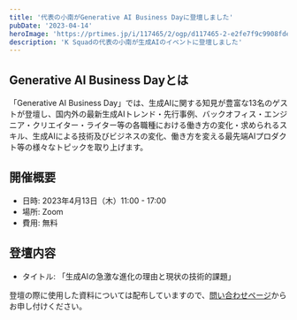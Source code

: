 ```yaml
---
title: '代表の小南がGenerative AI Business Dayに登壇しました'
pubDate: '2023-04-14'
heroImage: 'https://prtimes.jp/i/117465/2/ogp/d117465-2-e2fe7f9c9908fdeaa787-0.png'
description: 'K Squadの代表の小南が生成AIのイベントに登壇しました'
---
```


## Generative AI Business Dayとは

「Generative AI Business Day」では、生成AIに関する知見が豊富な13名のゲストが登壇し、国内外の最新生成AIトレンド・先行事例、バックオフィス・エンジニア・クリエイター・ライター等の各職種における働き方の変化・求められるスキル、生成AIによる技術及びビジネスの変化、働き方を変える最先端AIプロダクト等の様々なトピックを取り上げます。

## 開催概要

- 日時: 2023年4月13日（木）11:00 - 17:00
- 場所: Zoom
- 費用: 無料

## 登壇内容

- タイトル: 「生成AIの急激な進化の理由と現状の技術的課題」

登壇の際に使用した資料については配布していますので、[問い合わせページ](/contact)からお申し付けください。
